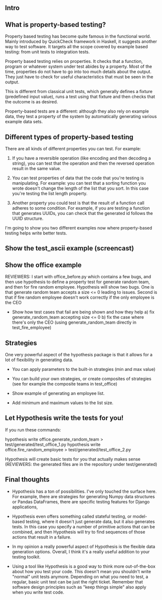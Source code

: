 ## Intro

## What is property-based testing?

Property based testing has become quite famous in the functional world. Mainly introduced by QuickCheck framework in Haskell, it suggests another way to test software. It targets all the scope covered by example based testing: from unit tests to integration tests.

Property based testing relies on properties. It checks that a function, program or whatever system under test abides by a property. Most of the time, properties do not have to go into too much details about the output. They just have to check for useful characteristics that must be seen in the output.

This is different from classical unit tests, which generally defines a fixture (predefined input value), runs a test using that fixture and then checks that the outcome is as desired.

Property-based tests are a different: although they also rely on example data, they test a property of the system by automatically generating various example data sets.

## Different types of property-based testing

There are all kinds of different properties you can test. For example:

1. If you have a reversible operation (like encoding and then decoding a string), you can test that the operation and then the reversed operation result in the same value.

2. You can test properties of data that the code that you're testing is manipulating. For example: you can test that a sorting function you wrote doesn't change the length of the list that you sort. In this case you're testing the list length property.

3. Another property you could test is that the result of a function call adheres to some condition. For example, if you are testing a function that generates UUIDs, you can check that the generated id follows the UUID structure.

I'm going to show you two different examples now where property-based testing helps write better tests.

## Show the test_ascii example (screencast)

## Show the office example

REVIEWERS: I start with office_before.py which contains a few bugs, and then use hypothesis to define a property test for generate random team, and then for fire random employee. Hypothesis will show two bugs. One is that generate random team accepts a size <= 0 leading to issues. Second is that if fire random employee doesn't work correctly if the only employee is the CEO

- Show how test cases that fail are being shown and how they help
  a) fix generate_random_team accepting size <= 0
  b) fix the case where there's only the CEO (using generate_random_team directly in test_fire_employee)

## Strategies

One very powerful aspect of the hypothesis package is that it allows for a lot of flexibility in generating data.

- You can apply parameters to the built-in strategies (min and max value)
- You can build your own strategies, or create composites of strategies (see for example the composite teams in test_office)

- Show example of generating an employee list.
- Add minimum and maximum values to the list size.

## Let Hypothesis write the tests for you!

If you run these commands:

hypothesis write office.generate_random_team > test/generated/test_office_1.py
hypothesis write office.fire_random_employee > test/generated/test_office_2.py

Hypothesis will create basic tests for you that actually makes sense (REVIEWERS: the generated files are in the repository under test/generated)

## Final thoughts

- Hypothesis has a ton of possibilities. I've only touched the surface here. For example, there are strategies for generating Numpy data structures or Pandas DataFrames, there are specific testing features for Django applications,
- Hypothesis even offers something called stateful testing, or model-based testing, where it doesn't just generate data, but it also generates tests. In this case you specify a number of primitive actions that can be combined, and then Hypothesis will try to find sequences of those actions that result in a failure.

- In my opinion a really powerful aspect of Hypothesis is the flexible data generation options. Overall, I think it's a really useful addition to your testing toolkit.

- Using a tool like Hypothesis is a good way to think more out-of-the-box about how you test your code. This doesn't mean you shouldn't write "normal" unit tests anymore. Depending on what you need to test, a regular, basic unit test can be just the right ticket. Remember that software design principles such as "keep things simple" also apply when you write test code.
